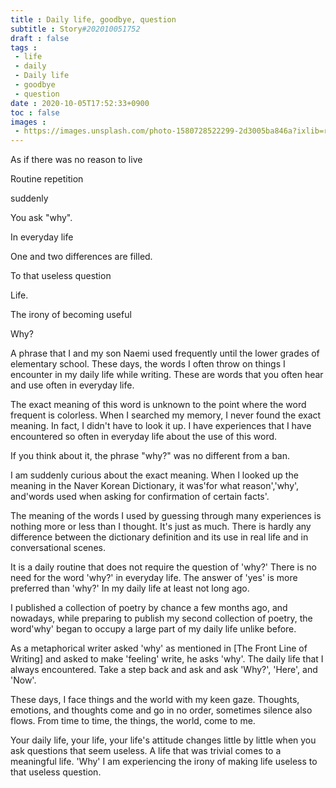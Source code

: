 ```yaml
---
title : Daily life, goodbye, question
subtitle : Story#202010051752
draft : false
tags :
 - life
 - daily
 - Daily life
 - goodbye
 - question
date : 2020-10-05T17:52:33+0900
toc : false
images : 
 - https://images.unsplash.com/photo-1580728522299-2d3005ba846a?ixlib=rb-1.2.1&q=80&fm=jpg&crop=entropy&cs=tinysrgb&w=1080&fit=max&ixid=eyJhcHBfaWQiOjE1NTU0OX0
---
```

As if there was no reason to live  

Routine repetition  

suddenly  

You ask "why".  

In everyday life  

One and two differences are filled.  

To that useless question  

Life.  

The irony of becoming useful  

Why?  

A phrase that I and my son Naemi used frequently until the lower grades of elementary school. These days, the words I often throw on things I encounter in my daily life while writing. These are words that you often hear and use often in everyday life.  

The exact meaning of this word is unknown to the point where the word frequent is colorless. When I searched my memory, I never found the exact meaning. In fact, I didn't have to look it up. I have experiences that I have encountered so often in everyday life about the use of this word.  

If you think about it, the phrase "why?" was no different from a ban.  

I am suddenly curious about the exact meaning. When I looked up the meaning in the Naver Korean Dictionary, it was'for what reason','why', and'words used when asking for confirmation of certain facts'.  

The meaning of the words I used by guessing through many experiences is nothing more or less than I thought. It's just as much. There is hardly any difference between the dictionary definition and its use in real life and in conversational scenes.  

It is a daily routine that does not require the question of 'why?' There is no need for the word 'why?' in everyday life. The answer of 'yes' is more preferred than 'why?' In my daily life at least not long ago.  

I published a collection of poetry by chance a few months ago, and nowadays, while preparing to publish my second collection of poetry, the word'why' began to occupy a large part of my daily life unlike before.  

As a metaphorical writer asked 'why' as mentioned in [The Front Line of Writing] and asked to make 'feeling' write, he asks 'why'. The daily life that I always encountered. Take a step back and ask and ask 'Why?', 'Here', and 'Now'.  

These days, I face things and the world with my keen gaze. Thoughts, emotions, and thoughts come and go in no order, sometimes silence also flows. From time to time, the things, the world, come to me.  

Your daily life, your life, your life's attitude changes little by little when you ask questions that seem useless. A life that was trivial comes to a meaningful life. 'Why' I am experiencing the irony of making life useless to that useless question.